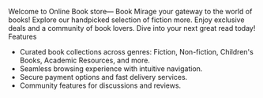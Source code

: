 Welcome to Online Book store— Book Mirage  your gateway to the world of books! 
Explore our handpicked selection of fiction more. 
Enjoy exclusive deals and a community of book lovers. 
Dive into your next great read today!
Features
- Curated book collections across genres: Fiction, Non-fiction, Children's Books, Academic Resources, and more.
- Seamless browsing experience with intuitive navigation.
- Secure payment options and fast delivery services.
- Community features for discussions and reviews.




